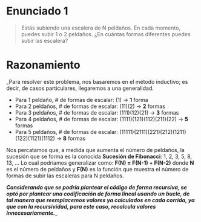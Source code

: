 # Enunciado 1

> Estás subiendo una escalera de N peldaños. En cada momento, puedes subir 1 o 2 peldaños. ¿En cuántas formas diferentes puedes subir las escalera?

# Razonamiento

_Para resolver este problema, nos basaremos en el método inductivo; es decir, de casos particulares, llegaremos a una generalidad.
  - Para 1 peldaño, # de formas de escalar: (1) -> **1** forma
  - Para 2 peldaños, # de formas de escalar: (11)(2) -> **2** formas
  - Para 3 peldaños, # de formas de escalar: (111)(12)(21) -> **3** formas 
  - Para 4 peldaños, # de formas de escalar: (1111)(121)(112)(211)(22) -> **5** formas
  - Para 5 peldaños, # de formas de escalar: (11111)(2111)(221)(212)(1211)(122)(1121)(1112) -> **8** formas

Nos percatamos que, a medida que aumenta el número de peldaños, la sucesión que se forma es la conocida **Sucesión de Fibonacci**:
1, 2, 3, 5, 8, 13, ...
Lo cual podríamos generalizar como: **F(N) = F(N-1) + F(N-2)**
    donde **N** es el número de peldaños y **F(N)** es la función que muestra el número de formas de subir las escaleras para N  peldaños.
    
***Considerando que se podría plantear el código de forma recursiva, se optó por plantear una codificación de forma lineal usando un bucle, de tal manera que reemplacemos valores ya calculados en cada corrida, ya que con la recursividad, para este caso, recalcula valores innecesariamente.***_


